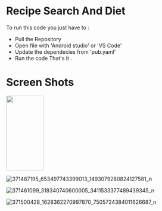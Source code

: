 # Recipe Search And Diet

To run this code you just have to :

* Pull the Repository
* Open file with 'Android studio' or 'VS Code'
* Update the dependecies from 'pub.yaml'
* Run the code
That's it .

# Screen Shots

<img src="https://user-images.githubusercontent.com/67571737/263446866-9dce7cce-8939-43e9-82aa-cf15c813428a.jpg" width="100" height="200" />

![371487195_653497743399013_1493079280824127581_n](https://github.com/Solaymankhan/Recipe-Search-and-Diet/assets/67571737/ca06435e-fd96-4598-9e9e-7df637da8255)

![371461099_318340740600005_3411533377489439345_n](https://github.com/Solaymankhan/Recipe-Search-and-Diet/assets/67571737/be602ee0-6078-4129-955a-e40677bb775e)

![371500428_1628362270997870_7505724384011626687_n](https://github.com/Solaymankhan/Recipe-Search-and-Diet/assets/67571737/a0640e00-8ee9-4f20-ad27-6babe7b99077)
